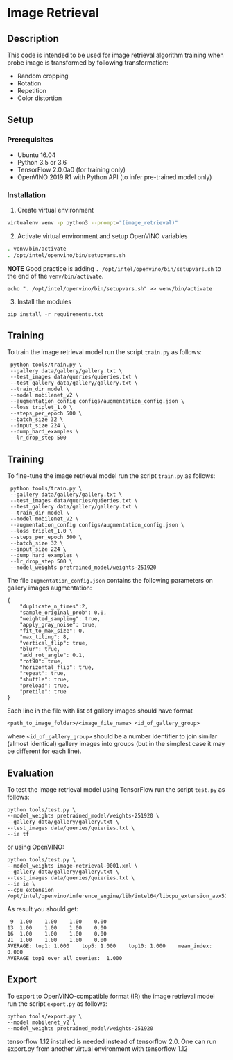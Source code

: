 # Image Retrieval

## Description

This code is intended to be used for image retrieval algorithm training when probe image is transformed by following transformation:
* Random cropping
* Rotation
* Repetition
* Color distortion

## Setup

### Prerequisites

* Ubuntu 16.04
* Python 3.5 or 3.6
* TensorFlow 2.0.0a0 (for training only)
* OpenVINO 2019 R1 with Python API (to infer pre-trained model only)

### Installation

1. Create virtual environment
```bash
virtualenv venv -p python3 --prompt="(image_retrieval)"
```

2. Activate virtual environment and setup OpenVINO variables
```bash
. venv/bin/activate
. /opt/intel/openvino/bin/setupvars.sh
```
**NOTE** Good practice is adding `. /opt/intel/openvino/bin/setupvars.sh` to the end of the `venv/bin/activate`.
```
echo ". /opt/intel/openvino/bin/setupvars.sh" >> venv/bin/activate
```

3. Install the modules

```
pip install -r requirements.txt
```

## Training

To train the image retrieval model run the script `train.py` as follows:
```
 python tools/train.py \
 --gallery data/gallery/gallery.txt \
 --test_images data/queries/quieries.txt \
 --test_gallery data/gallery/gallery.txt \
 --train_dir model \
 --model mobilenet_v2 \
 --augmentation_config configs/augmentation_config.json \
 --loss triplet_1.0 \
 --steps_per_epoch 500 \
 --batch_size 32 \
 --input_size 224 \
 --dump_hard_examples \
 --lr_drop_step 500

```

## Training

To fine-tune the image retrieval model run the script `train.py` as follows:
```
 python tools/train.py \
 --gallery data/gallery/gallery.txt \
 --test_images data/queries/quieries.txt \
 --test_gallery data/gallery/gallery.txt \
 --train_dir model \
 --model mobilenet_v2 \
 --augmentation_config configs/augmentation_config.json \
 --loss triplet_1.0 \
 --steps_per_epoch 500 \
 --batch_size 32 \
 --input_size 224 \
 --dump_hard_examples \
 --lr_drop_step 500 \
 --model_weights pretrained_model/weights-251920

```

The file `augmentation_config.json` contains the following parameters on gallery images augmentation:
```
{
	"duplicate_n_times":2,
	"sample_original_prob": 0.0,
	"weighted_sampling": true,
	"apply_gray_noise": true,
	"fit_to_max_size": 0,
	"max_tiling": 8,
	"vertical_flip": true,
	"blur": true,
	"add_rot_angle": 0.1,
	"rot90": true,
	"horizontal_flip": true,
	"repeat": true,
	"shuffle": true,
	"preload": true,
	"pretile": true
}

```

Each line in the file with list of gallery images should have format
```
<path_to_image_folder>/<image_file_name> <id_of_gallery_group>
```
where `<id_of_gallery_group>` should be a number identifier to join similar (almost identical) gallery images
into groups (but in the simplest case it may be different for each line).

## Evaluation

To test the image retrieval model using TensorFlow run the script `test.py` as follows:
```
python tools/test.py \
--model_weights pretrained_model/weights-251920 \
--gallery data/gallery/gallery.txt \
--test_images data/queries/quieries.txt \
--ie tf
```

or using OpenVINO:

```
python tools/test.py \
--model_weights image-retrieval-0001.xml \
--gallery data/gallery/gallery.txt \
--test_images data/queries/quieries.txt \
--ie ie \
--cpu_extension /opt/intel/openvino/inference_engine/lib/intel64/libcpu_extension_avx512.so
```

As result you should get:
```
 9	1.00	1.00	1.00	0.00
13	1.00	1.00	1.00	0.00
16	1.00	1.00	1.00	0.00
21	1.00	1.00	1.00	0.00
AVERAGE: top1: 1.000    top5: 1.000    top10: 1.000    mean_index: 0.000
AVERAGE top1 over all queries:  1.000
```

## Export
To export to OpenVINO-compatible format (IR) the image retrieval model run the script `export.py` as follows:

```
python tools/export.py \
--model mobilenet_v2 \
--model_weights pretrained_model/weights-251920
```

tensorflow 1.12 installed is needed instead of tensorflow 2.0. One can run export.py from another virtual environment with tensorflow 1.12

